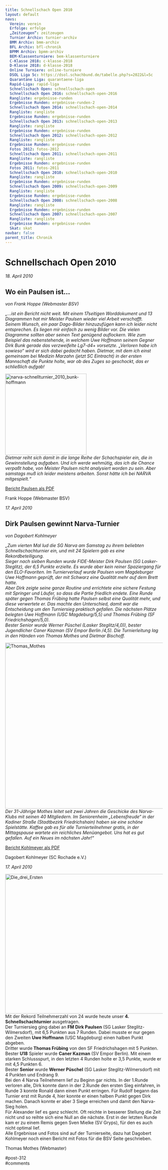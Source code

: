 ```yaml
---
title: Schnellschach Open 2010 
layout: default
navs:
  Verein: verein
  Erfolge: erfolge
  „Zeitzeugen“: zeitzeugen
  Turnier Archiv: turnier-archiv
  BMM Archiv: bmm-archiv
  BFL Archiv: bfl-chronik
  BPMM Archiv: bpmm-archiv
  BEM-Klassenturniere: bem-klassenturniere
  C-Klasse 2018: c-klasse-2018
  D-Klasse 2018: d-klasse-2018
  Online Turniere: online-turniere
  DSOL Liga 5c: https://dsol.schachbund.de/tabelle.php?s=2022&l=5c
  Quarantäne Liga: quarantaene-liga
  Rapid-Liga: rapid-liga
  Schnellschach Open: schnellschach-open
  Schnellschach Open 2016: schnellschach-open-2016
  Rangliste: ergebnisse-runden
  Ergebnisse Runden: ergebnisse-runden-2
  Schnellschach Open 2014: schnellschach-open-2014
  Rangliste: rangliste
  Ergebnisse Runden: ergebnisse-runden
  Schnellschach Open 2013: schnellschach-open-2013
  Rangliste: rangliste
  Ergebnisse Runden: ergebnisse-runden
  Schnellschach Open 2012: schnellschach-open-2012
  Rangliste: rangliste
  Ergebnisse Runden: ergebnisse-runden
  Fotos 2012: fotos-2012
  Schnellschach Open 2011: schnellschach-open-2011
  Rangliste: rangliste
  Ergebnisse Runden: ergebnisse-runden
  Fotos 2011: fotos-2011
  Schnellschach Open 2010: schnellschach-open-2010
  Rangliste: rangliste
  Ergebnisse Runden: ergebnisse-runden
  Schnellschach Open 2009: schnellschach-open-2009
  Rangliste: rangliste
  Ergebnisse Runden: ergebnisse-runden
  Schnellschach Open 2008: schnellschach-open-2008
  Rangliste: rangliste
  Ergebnisse Runden: ergebnisse-runden
  Schnellschach Open 2007: schnellschach-open-2007
  Rangliste: rangliste
  Ergebnisse Runden: ergebnisse-runden
  Skat: skat
navbar: false
parent_title: Chronik
---
```

<div class="post-312 page type-page status-publish hentry" id="post-312">
<h1 class="entry-title">Schnellschach Open 2010</h1>
<div class="entry-content">
<p><em>18. April 2010</em></p>
<h2><strong>Wo ein Paulsen ist…</strong></h2>
<p><em>von Frank Hoppe (Webmaster BSV)</em></p>
<p><em>„…ist ein Bericht nicht weit. Mit einem 17seitigen Worddokument und 13 Diagrammen hat mir Meister Paulsen wieder viel Arbeit verschafft.</em><br/>
<em>Seinem Wunsch, ein paar Dago-Bilder hinzuzufügen kann ich leider nicht entsprechen. Es liegen mir einfach zu wenig Bilder vor. Die vielen Diagramme sollten aber seinen Text genügend auflockern. Wie zum Beispiel das nebenstehende, in welchem Uwe Hoffmann seinem Gegner Dirk Bunk gerade das verzweifelte Lg7-d4+ vorsetzte. „Verloren habe ich sowieso“ wird er sich dabei gedacht haben. Dietmar, mit dem ich einst gemeinsam bei Medizin Marzahn (jetzt SC Eintracht) in der ersten Mannschaft die Punkte holte, war ob des Zuges so geschockt, das er schließlich aufgab!</em></p>
<p><img alt="narva-schnellturnier_2010_bunk-hoffmann" class="aligncenter size-full wp-image-651" height="260" loading="lazy" sizes="(max-width: 260px) 100vw, 260px" src="http://www.narva-schach.de/wordpress/wp-content/uploads/2016/05/narva-schnellturnier_2010_bunk-hoffmann.jpg" srcset="https://www.narva-schach.de/wordpress/wp-content/uploads/2016/05/narva-schnellturnier_2010_bunk-hoffmann.jpg 260w, https://www.narva-schach.de/wordpress/wp-content/uploads/2016/05/narva-schnellturnier_2010_bunk-hoffmann-150x150.jpg 150w" width="260"/><br/>
<em>Dietmar reiht sich damit in die lange Reihe der Schachspieler ein, die in Gewinnstellung aufgaben. Und ich werde wehmütig, das ich die Chance verpaßt habe, von Meister Paulsen nicht analysiert worden zu sein. Aber samstags muß ich leider meistens arbeiten. Sonst hätte ich bei NARVA mitgespielt.“</em></p>
<p><a href="http://www.narva-schach.de/wordpress/wp-content/uploads/2016/05/Berichte-4-Narva-Schnellschachturnier-2010-Paulsen.pdf" target="_blank">Bericht Paulsen als PDF</a></p>
<p>Frank Hoppe (Webmaster BSV)</p>
<p><em>17. April 2010</em></p>
<h2><strong>Dirk Paulsen gewinnt Narva-Turnier</strong></h2>
<p><em>von Dagobert Kohlmeyer</em></p>
<p><em>„Zum vierten Mal lud die SG Narva am Samstag zu ihrem beliebten Schnellschachturnier ein, und mit 24 Spielern gab es eine Rekordbeteiligung.</em><br/>
<em>Sieger nach sieben Runden wurde FIDE-Meister Dirk Paulsen (SG Lasker-Steglitz), der 6,5 Punkte erzielte. Es wurde aber kein reiner Spaziergang für den ELO-Favoriten. Im Turnierverlauf wurde Paulsen vom Magdeburger Uwe Hoffmann geprüft, der mit Schwarz eine Qualität mehr auf dem Brett hatte.</em><br/>
<em>Aber Dirk zeigte seine ganze Routine und errichtete eine sichere Festung mit Springer und Läufer, so dass die Partie friedlich endete. Eine Runde später gegen Thomas Frübing hatte Paulsen selbst eine Qualität mehr, und diese verwertete er. Das machte den Unterschied, damit war die Entscheidung um den Turniersieg praktisch gefallen. Die nächsten Plätze belegten Uwe Hoffmann (USC Magdeburg/5,5) und Thomas Frübing (SF Friedrichshagen/5,0).</em><br/>
<em>Bester Senior wurde Werner Püschel (Lasker Steglitz/4,0)), bester Jugendlicher Caner Kazman (SV Empor Berlin /4,5). Die Turnierleitung lag in den Händen von Thomas Mothes und Dietmar Bischoff.</em></p>
<p><img alt="Thomas_Mothes" class="aligncenter size-large wp-image-654" height="531" loading="lazy" sizes="(max-width: 640px) 100vw, 640px" src="http://www.narva-schach.de/wordpress/wp-content/uploads/2016/05/Thomas_Mothes-1024x850.jpg" srcset="https://www.narva-schach.de/wordpress/wp-content/uploads/2016/05/Thomas_Mothes-1024x850.jpg 1024w, https://www.narva-schach.de/wordpress/wp-content/uploads/2016/05/Thomas_Mothes-300x249.jpg 300w, https://www.narva-schach.de/wordpress/wp-content/uploads/2016/05/Thomas_Mothes-768x637.jpg 768w" width="640"/><br/>
<em>Der 31-Jährige Mothes leitet seit zwei Jahren die Geschicke des Narva-Klubs mit seinen 40 Mitgliedern. Im Seniorenheim „Lebensfreude“ in der Kadiner Straße (Stadtbezirk Friedrichshain) haben sie eine schöne Spielstätte. Kaffee gab es für alle Turnierteilnehmer gratis, in der Mittagspause wartete ein reichliches Menüangebot. Uns hat es gut gefallen. Auf ein Neues im nächsten Jahr!“</em></p>
<p><a href="http://www.narva-schach.de/wordpress/wp-content/uploads/2016/05/Berichte-4-Narva-Schnellschachturnier-2010.pdf" target="_blank">Bericht Kohlmeyer als PDF</a></p>
<p>Dagobert Kohlmeyer (SC Rochade e.V.)</p>
<p><em>17. April 2010</em></p>
<p><img alt="Die_drei_Ersten" class="aligncenter size-large wp-image-655" height="447" loading="lazy" sizes="(max-width: 640px) 100vw, 640px" src="http://www.narva-schach.de/wordpress/wp-content/uploads/2016/05/Die_drei_Ersten-1024x715.jpg" srcset="https://www.narva-schach.de/wordpress/wp-content/uploads/2016/05/Die_drei_Ersten-1024x715.jpg 1024w, https://www.narva-schach.de/wordpress/wp-content/uploads/2016/05/Die_drei_Ersten-300x210.jpg 300w, https://www.narva-schach.de/wordpress/wp-content/uploads/2016/05/Die_drei_Ersten-768x537.jpg 768w" width="640"/><br/>
Mit der Rekord Teilnehmerzahl von 24 wurde heute unser <strong>4. Schnellschachturnier</strong> ausgetragen.<br/>
Der Turniersieg ging dabei an <strong>FM Dirk Paulsen</strong> (SG Lasker Steglitz-Wilmersdorf), mit 6,5 Punkten aus 7 Runden. Dabei musste er nur gegen den Zweiten <strong>Uwe Hoffmann</strong> (USC Magdeburg) einen halben Punkt abgeben.<br/>
Dritter wurde<strong> Thomas Frübing</strong> von den SF Friedrichshagen mit 5 Punkten.<br/>
Bester <strong>U18</strong> Spieler wurde <strong>Caner Kazman</strong> (SV Empor Berlin). Mit einem starken Schlussspurt, in den letzten 4 Runden holte er 3,5 Punkte, wurde er mit 4,5 Punkten 6.<br/>
Bester <strong>Senior</strong> wurde <strong>Werner Püschel</strong> (SG Lasker Steglitz-Wilmersdorf) mit 4 Punkten und Endrang 9.<br/>
Bei den 4 Narva Teilnehmern lief zu Beginn gar nichts. In der 1.Runde verloren alle, Dirk konnte dann in der 2.Runde den ersten Sieg einfahren, in Runde 3 konnte Ronald dann einen Punkt erringen. Für Rudolf begann das Turnier erst mit Runde 4, hier konnte er einen halben Punkt gegen Dirk machen. Danach konnte er aber 3 Siege erreichen und damit den Narva-Sieg holen.<br/>
Für Alexander lief es ganz schlecht. Oft reichte in besserer Stellung die Zeit nicht und so reihte sich eine Null an die nächste. Erst in der letzten Runde kam er zu einem Remis gegen Sven Mielke (SV Gryps), für den es auch nicht optimal lief.<br/>
Alle Ergebnisse und Fotos sind auf der Turnierseite, dazu hat Dagobert Kohlmeyer noch einen Bericht mit Fotos für die BSV Seite geschrieben.</p>
<p>Thomas Mothes (Webmaster)</p>
</div><!-- .entry-content -->
</div> #post-312 
<div id="comments">
</div> #comments 
